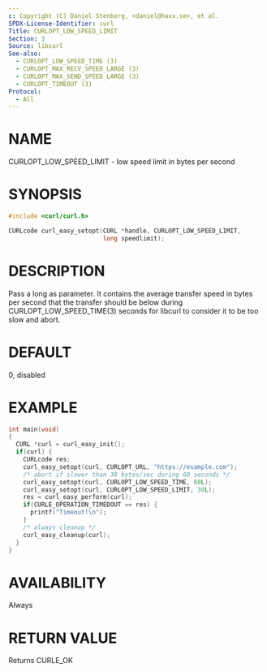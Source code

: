 ```yaml
---
c: Copyright (C) Daniel Stenberg, <daniel@haxx.se>, et al.
SPDX-License-Identifier: curl
Title: CURLOPT_LOW_SPEED_LIMIT
Section: 3
Source: libcurl
See-also:
  - CURLOPT_LOW_SPEED_TIME (3)
  - CURLOPT_MAX_RECV_SPEED_LARGE (3)
  - CURLOPT_MAX_SEND_SPEED_LARGE (3)
  - CURLOPT_TIMEOUT (3)
Protocol:
  - All
---
```


# NAME

CURLOPT_LOW_SPEED_LIMIT - low speed limit in bytes per second

# SYNOPSIS

~~~c
#include <curl/curl.h>

CURLcode curl_easy_setopt(CURL *handle, CURLOPT_LOW_SPEED_LIMIT,
                          long speedlimit);
~~~

# DESCRIPTION

Pass a long as parameter. It contains the average transfer speed in bytes per
second that the transfer should be below during
CURLOPT_LOW_SPEED_TIME(3) seconds for libcurl to consider it to be too
slow and abort.

# DEFAULT

0, disabled

# EXAMPLE

~~~c
int main(void)
{
  CURL *curl = curl_easy_init();
  if(curl) {
    CURLcode res;
    curl_easy_setopt(curl, CURLOPT_URL, "https://example.com");
    /* abort if slower than 30 bytes/sec during 60 seconds */
    curl_easy_setopt(curl, CURLOPT_LOW_SPEED_TIME, 60L);
    curl_easy_setopt(curl, CURLOPT_LOW_SPEED_LIMIT, 30L);
    res = curl_easy_perform(curl);
    if(CURLE_OPERATION_TIMEDOUT == res) {
      printf("Timeout!\n");
    }
    /* always cleanup */
    curl_easy_cleanup(curl);
  }
}
~~~

# AVAILABILITY

Always

# RETURN VALUE

Returns CURLE_OK
